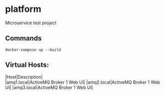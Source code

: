 # platform
Microservice test project

## Commands
	docker-compose up --build

## Virtual Hosts:
|Host|Description|	
|amq1.local|ActiveMQ Broker 1 Web UI|
|amq2.local|ActiveMQ Broker 1 Web UI|
|amq3.local|ActiveMQ Broker 1 Web UI|